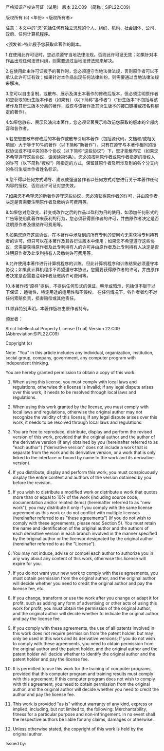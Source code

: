 严格知识产权许可证（试用） 版本 22.C09
（简称：SIPL22.C09）

版权所有 (c) <年份> <版权所有者>

注意：本文中的“您”包括任何有独立思想的个人、组织、机构、社会团体、公司、政府、任何计算机程序。

<颁发者>特此授予您获取此著作的副本。

1.在使用此许可证时，您必须遵守当地法律法规，否则此许可证无效；如果针对本作品出现任何法律纠纷，则需要通过当地法律法规来解决。

2.在使用此由许可证授予的著作时，您必须遵守当地法律法规，否则原作者可以不承认此许可证有效；如果针对本作品出现任何法律纠纷，则需要通过当地法律法规来解决。

3.您可以自由复制，或散布、展示及演出本著作的修改后版本，但必须注明原作者和您获取的衍生版本作者（如果有）（以下简称“各作者”）（“衍生版本”不包括与该著作及其衍生版本分离的著作，或仅与该著作及其衍生版本的接口链接或按名称绑定的著作）。

4.如果您散布、展示及演出本著作，您必须显著展示修改前您获取的版本的全部内容和各作者。

5.若您想要散布修改后的本著作或散布引用本著作（包括源代码，文档和/或相关项目）大于等于10%的著作（以下简称“新著作”），只有在遵守与本著作相同的授权协议或不相冲突的多个协议（以下简称“这些协议”）下，您才能散布它（如果您不希望遵守这些协议，请阅读第5条）。您必须按照原作者或原作者指定的授权人的许可（以下简称“授权”）所指定的方式，保留其原作者及所涉及到的各个分支内的各衍生版本作者姓名标识。

6.您不得以任何方式诱导、建议或强迫各作者以任何方式对您进行关于本著作任何内容的授权，否则此许可证对您失效。

7.如果您不希望您的新著作遵守这些协议，您必须获得原作者的许可，并由原作者决定是否需要注明原作者及缴纳许可费用等。

8.如果您对您改变、转变或改作之后的作品以盈利为目的使用，如添加任何形式的广告等使用此著作来获利的行为，您必须获得原作者的许可，并由原作者决定是否注明原作者及缴纳许可费用等。

6.如果您遵守这些协议，在本著作中涉及到的所有专利的使用均无需获得专利持有者的许可，但只可以在本著作及其各衍生版本中使用；如果您不希望遵守这些协议，您需要获得原作者及此专利持有人的许可并由原作者及此专利持有人决定是否注明原作者及此专利持有人及缴纳许可费用等。

9.允许使用本著作进行计算机程序的训练，但此计算机程序和训练结果必须遵守本协议；如果此计算机程序不希望遵守本协议，您需要获得原作者的许可，并由原作者决定是否需要注明作者及缴纳许可费用等。

10.本著作按“原样”提供，不提供任何形式的保证，明示或暗示，包括但不限于以下保证：
     适销性、特定用途的适用性和不侵权。
     在任何情况下，各作者者均不对任何索赔负责，损害赔偿或其他责任。

11.除非特别声明，本著作版权由原作者持有。

颁发者：


Strict Intellectual Property License (Trial) Version 22.C09
(Abbreviation:SIPL22.C09)

Copyright (c) <year> <copyright holders>

Note: "You" in this article includes any individual, organization, institution, social group, company, government, any computer program with independent thinking.

<Issueder>You are hereby granted permission to obtain a copy of this work.

1. When using this license, you must comply with local laws and regulations, otherwise this license is invalid; If any legal dispute arises over this work, it needs to be resolved through local laws and regulations.

2. When using this work granted by the license, you must comply with local laws and regulations, otherwise the original author may not recognize the validity of this license; If any legal dispute arises over this work, it needs to be resolved through local laws and regulations.

3. You are free to reproduce, distribute, display and perform the revised version of this work, provided that the original author and the author of the derivative version (if any) obtained by you (hereinafter referred to as "each author") ("derivative version" does not include a work that is separate from the work and its derivative version, or a work that is only linked to the interface or bound by name to the work and its derivative version).

4. If you distribute, display and perform this work, you must conspicuously display the entire content and authors of the version obtained by you before the revision.

5. If you wish to distribute a modified work or distribute a work that quotes more than or equal to 10% of the work (including source code, documentation and/or related items) (hereinafter referred to as "new work"), you may distribute it only if you comply with the same license agreement as this work or do not conflict with multiple licenses (hereinafter referred to as "these agreements") (if you do not wish to comply with these agreements, please read Section 5). You must retain the name and identification of the original author and the authors of each derivative version in each branch involved in the manner specified by the original author or the licensor designated by the original author (hereinafter referred to as the "License").

6. You may not induce, advise or compel each author to authorize you in any way about any content of this work, otherwise this license will expire for you.

7. If you do not want your new work to comply with these agreements, you must obtain permission from the original author, and the original author will decide whether you need to credit the original author and pay the license fee, etc.

8. If you change, transform or use the work after you change or adapt it for profit, such as adding any form of advertising or other acts of using this work for profit, you must obtain the permission of the original author, and the original author will decide whether to indicate the original author and pay the license fee.

6. If you comply with these agreements, the use of all patents involved in this work does not require permission from the patent holder, but may only be used in this work and its derivative versions; If you do not wish to comply with these agreements, you need to obtain permission from the original author and the patent holder, and the original author and the patent holder will decide whether to identify the original author and the patent holder and pay the license fee.

9. It is permitted to use this work for the training of computer programs, provided that this computer program and training results must comply with this agreement; If this computer program does not wish to comply with this agreement, you need to obtain permission from the original author, and the original author will decide whether you need to credit the author and pay the license fee.

10. This work is provided "as is" without warranty of any kind, express or implied, including, but not limited to, the following:
     Merchantability, fitness for a particular purpose and non-infringement.
     In no event shall the respective authors be liable for any claims, damages or otherwise.

11. Unless otherwise stated, the copyright of this work is held by the original author.

Issued by:
